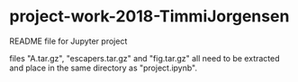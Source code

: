 # project-work-2018-TimmiJorgensen
README file for Jupyter project

files "A.tar.gz", "escapers.tar.gz" and "fig.tar.gz" all need to be extracted and place in the same directory as "project.ipynb".

